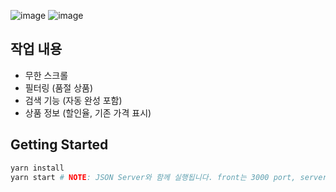 ![image](https://github.com/user-attachments/assets/1528d4fb-6f4e-4fed-abe8-5c15c53f0ac1)
![image](https://github.com/user-attachments/assets/c25f5a8c-7fe1-47f2-87cc-c61fe73f279f)


## 작업 내용
- 무한 스크롤
- 필터링 (품절 상품)
- 검색 기능 (자동 완성 포함)
- 상품 정보 (할인율, 기존 가격 표시)

## Getting Started

```bash
yarn install
yarn start # NOTE: JSON Server와 함께 실행됩니다. front는 3000 port, server는 3001 port입니다.
```

